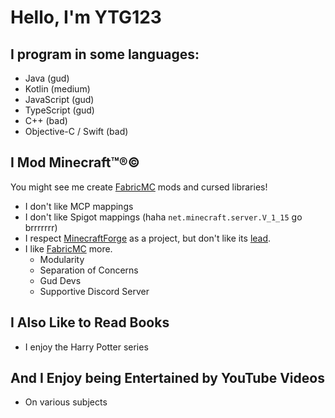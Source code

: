 # Hello, I'm YTG123

<!--
**YTG1234/YTG1234** is a ✨ _special_ ✨ repository because its `README.md` (this file) appears on your GitHub profile.
-->

## I program in some languages:
- Java (gud)
- Kotlin (medium)
- JavaScript (gud)
- TypeScript (gud)
- C++ (bad)
- Objective-C / Swift (bad)

## I Mod Minecraft™®©
You might see me create [FabricMC](https://fabricmc.net/) mods and cursed libraries!
- I don't like MCP mappings
- I don't like Spigot mappings (haha `net.minecraft.server.V_1_15` go brrrrrrr)
- I respect [MinecraftForge](https://github.com/MinecraftForge/MinecraftForge) as a project, but don't like its [lead](https://github.com/LexManos).
- I like [FabricMC](https://fabricmc.net/) more.
    - Modularity
    - Separation of Concerns
    - Gud Devs
    - Supportive Discord Server

## I Also Like to Read Books
- I enjoy the Harry Potter series

## And I Enjoy being Entertained by YouTube Videos
- On various subjects

